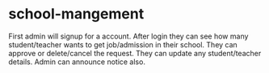 # school-mangement
First admin will signup for a account. After login they can see how many student/teacher wants to get job/admission in their school. They can approve or delete/cancel the request. They can update any student/teacher details. Admin can announce notice also.
